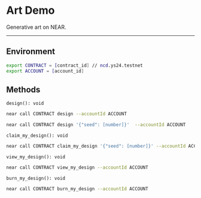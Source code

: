 # Art Demo

Generative art on NEAR.

---

## Environment

```sh
export CONTRACT = [contract_id] // ncd.ys24.testnet
export ACCOUNT = [account_id]
```

## Methods

`design(): void`

```sh
near call CONTRACT design --accountId ACCOUNT
```

```sh
near call CONTRACT design '{"seed": [number]}'  --accountId ACCOUNT
```

`claim_my_design(): void`

```sh
near call CONTRACT claim_my_design '{"seed": [number]}' --accountId ACCOUNT
```

`view_my_design(): void`

```sh
near call CONTRACT view_my_design --accountId ACCOUNT
```

`burn_my_design(): void`

```sh
near call CONTRACT burn_my_design --accountId ACCOUNT
```
